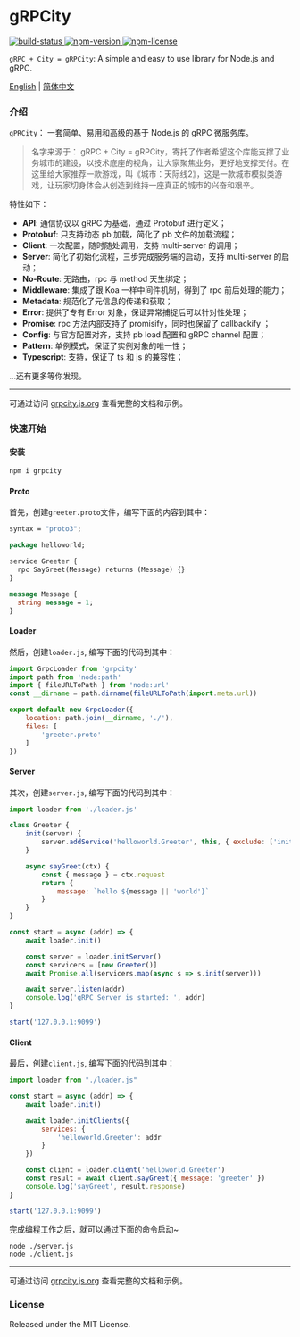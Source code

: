 # gRPCity

<p align="left">
  <a aria-label="Github build status" href="https://github.com/chakhsu/grpcity/actions">
    <img alt="build-status" src="https://github.com/chakhsu/grpcity/actions/workflows/tests.yml/badge.svg">
  </a>
  <a aria-label="NPM version" href="https://www.npmjs.com/package/grpcity">
    <img alt="npm-version" src="https://badgen.net/npm/v/grpcity">
  </a>
  <a aria-label="License" href="https://github.com/chakhsu/grpcity/blob/main/LICENSE">
    <img alt="npm-license" src="https://badgen.net/npm/license/grpcity">
  </a>
</p>

`gRPC + City = gRPCity`: A simple and easy to use library for Node.js and gRPC.

[English](./README.md) | [简体中文](./README_CN.md)

### 介绍

`gPRCity`： 一套简单、易用和高级的基于 Node.js 的 gRPC 微服务库。

> 名字来源于： gRPC + City = gRPCity，寄托了作者希望这个库能支撑了业务城市的建设，以技术底座的视角，让大家聚焦业务，更好地支撑交付。在这里给大家推荐一款游戏，叫《城市：天际线2》，这是一款城市模拟类游戏，让玩家切身体会从创造到维持一座真正的城市的兴奋和艰辛。

特性如下：

- **API**: 通信协议以 gRPC 为基础，通过 Protobuf 进行定义；
- **Protobuf**: 只支持动态 pb 加载，简化了 pb 文件的加载流程；
- **Client**: 一次配置，随时随处调用，支持 multi-server 的调用；
- **Server**: 简化了初始化流程，三步完成服务端的启动，支持 multi-server 的启动；
- **No-Route**: 无路由，rpc 与 method 天生绑定；
- **Middleware**: 集成了跟 Koa 一样中间件机制，得到了 rpc 前后处理的能力；
- **Metadata**: 规范化了元信息的传递和获取；
- **Error**: 提供了专有 Error 对象，保证异常捕捉后可以针对性处理；
- **Promise**: rpc 方法内部支持了 promisify，同时也保留了 callbackify ；
- **Config**: 与官方配置对齐，支持 pb load 配置和 gRPC channel 配置；
- **Pattern**: 单例模式，保证了实例对象的唯一性；
- **Typescript**: 支持，保证了 ts 和 js 的兼容性；

...还有更多等你发现。

---

可通过访问 [grpcity.js.org](https://grpcity.js.org) 查看完整的文档和示例。

### 快速开始

#### 安装

```bash
npm i grpcity
```

#### Proto

首先，创建`greeter.proto`文件，编写下面的内容到其中：

```proto
syntax = "proto3";

package helloworld;

service Greeter {
  rpc SayGreet(Message) returns (Message) {}
}

message Message {
  string message = 1;
}
```

#### Loader

然后，创建`loader.js`, 编写下面的代码到其中：

```js
import GrpcLoader from 'grpcity'
import path from 'node:path'
import { fileURLToPath } from 'node:url'
const __dirname = path.dirname(fileURLToPath(import.meta.url))

export default new GrpcLoader({
    location: path.join(__dirname, './'),
    files: [
        'greeter.proto'
    ]
})
```

#### Server

其次，创建`server.js`, 编写下面的代码到其中：
```js
import loader from './loader.js'

class Greeter {
    init(server) {
        server.addService('helloworld.Greeter', this, { exclude: ['init'] })
    }

    async sayGreet(ctx) {
        const { message } = ctx.request
        return {
            message: `hello ${message || 'world'}`
        }
    }
}

const start = async (addr) => {
    await loader.init()

    const server = loader.initServer()
    const servicers = [new Greeter()]
    await Promise.all(servicers.map(async s => s.init(server)))

    await server.listen(addr)
    console.log('gRPC Server is started: ', addr)
}

start('127.0.0.1:9099')
```

#### Client

最后，创建`client.js`, 编写下面的代码到其中：

```js
import loader from "./loader.js"

const start = async (addr) => {
    await loader.init()

    await loader.initClients({
        services: {
            'helloworld.Greeter': addr
        }
    })

    const client = loader.client('helloworld.Greeter')
    const result = await client.sayGreet({ message: 'greeter' })
    console.log('sayGreet', result.response)
}

start('127.0.0.1:9099')
```

完成编程工作之后，就可以通过下面的命令启动~

```sh
node ./server.js
node ./client.js
```

---

可通过访问 [grpcity.js.org](https://grpcity.js.org) 查看完整的文档和示例。


### License

Released under the MIT License.
